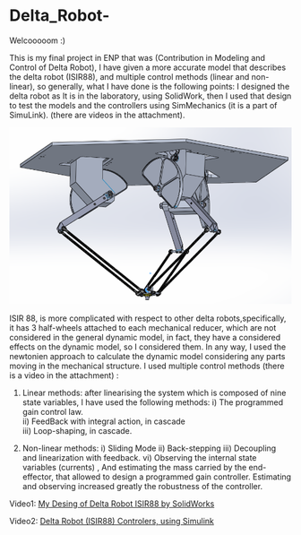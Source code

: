 # Delta_Robot-

Welcooooom :)



This is my final project in ENP  that was (Contribution in Modeling and Control of Delta Robot), I have given a more accurate model that describes the delta robot (ISIR88), and multiple control methods (linear and non-linear), so generally, what I have done is the following points:
I designed the delta robot as It is in the laboratory, using SolidWork, then I used that design to test the models and the controllers using SimMechanics (it is a part of SimuLink). (there are videos in the attachment).

![alt text](https://github.com/ROS2018/Delta_Robot-/blob/main/Matlab/DeltaImage2.PNG?raw=true)

 ISIR 88, is more complicated with respect to other delta robots,specifically, it has  3 half-wheels attached to each mechanical reducer, which are not considered in the general dynamic model, in fact, they have a considered effects on the dynamic model, so I considered them. In any way, I used the newtonien approach to calculate the dynamic model considering any parts moving in the mechanical structure.
I used multiple control methods (there is a video in the attachment) :
1) Linear methods: after linearising the system which is composed of nine state variables, I have used the following methods:
      i) The programmed gain control law.    
      ii) FeedBack with integral action, in cascade   
      iii) Loop-shaping, in cascade.


2) Non-linear methods:
      i) Sliding Mode
      ii) Back-stepping
      iii) Decoupling and linearization with feedback.
     vi)  Observing the internal state variables (currents) , And estimating the mass carried by the end-effector, that allowed  to design a programmed gain controller. Estimating and observing increased greatly the robustness of the controller.

Video1: [My Desing of Delta Robot ISIR88 by SolidWorks   ](https://www.youtube.com/watch?v=wKo5XDvvnwU)

Video2: [Delta Robot (ISIR88) Controlers, using Simulink](https://drive.google.com/open?id=1izkN2h6EaBzOeQ8XD46QqFi9cNrUBTe3)
